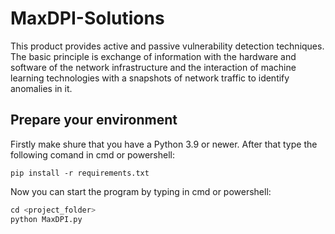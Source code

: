 # **MaxDPI-Solutions**

This product provides active and passive vulnerability detection techniques. The basic principle is exchange of information with the hardware and software of the network infrastructure and the interaction of machine learning technologies with a snapshots of network traffic to identify anomalies in it.

## Prepare your environment
Firstly make shure that you have a Python 3.9 or newer.
After that type the following comand in cmd or powershell:

`pip install -r requirements.txt`

Now you can start the program by typing in cmd or powershell:

```py
cd <project_folder>
python MaxDPI.py
```
